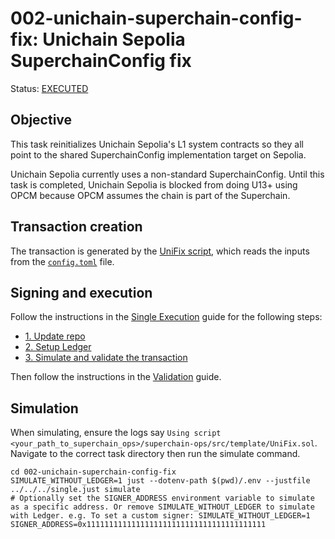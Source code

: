 
# 002-unichain-superchain-config-fix: Unichain Sepolia SuperchainConfig fix

Status: [EXECUTED](https://sepolia.etherscan.io/tx/0x8f1bf1fb5acdadf0575f999af12c23701f0840d03a98ad832afefc6e78f0a4de)

## Objective

This task reinitializes Unichain Sepolia's L1 system contracts so they all point to the shared SuperchainConfig implementation target on Sepolia.

Unichain Sepolia currently uses a non-standard SuperchainConfig. Until this task is completed, Unichain Sepolia is blocked from doing U13+ using OPCM because OPCM assumes the chain is part of the Superchain.

## Transaction creation

The transaction is generated by the [UniFix script](../../../template/UniFix.sol), which reads the inputs from the [`config.toml`](./config.toml) file.

## Signing and execution

Follow the instructions in the [Single Execution](../../../SINGLE.md) guide for the following steps:

- [1. Update repo](../../../SINGLE.md#1-update-repo)
- [2. Setup Ledger](../../../SINGLE.md#2-setup-ledger)
- [3. Simulate and validate the transaction](../../../SINGLE.md#3-simulate-and-validate-the-transaction)

Then follow the instructions in the [Validation](./VALIDATION.md) guide.

## Simulation

When simulating, ensure the logs say `Using script <your_path_to_superchain_ops>/superchain-ops/src/template/UniFix.sol`.
Navigate to the correct task directory then run the simulate command.
```
cd 002-unichain-superchain-config-fix
SIMULATE_WITHOUT_LEDGER=1 just --dotenv-path $(pwd)/.env --justfile ../../../single.just simulate
# Optionally set the SIGNER_ADDRESS environment variable to simulate as a specific address. Or remove SIMULATE_WITHOUT_LEDGER to simulate with Ledger. e.g. To set a custom signer: SIMULATE_WITHOUT_LEDGER=1 SIGNER_ADDRESS=0x1111111111111111111111111111111111111111
```
